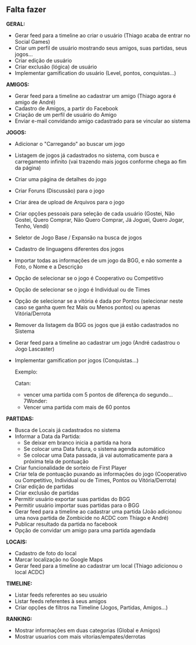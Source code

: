 ## Falta fazer

**GERAL:**

* Gerar feed para a timeline ao criar o usuário (Thiago acaba de entrar no Social Games)
* Criar um perfil de usuário mostrando seus amigos, suas partidas, seus jogos...
* Criar edição de usuário
* Criar exclusão (lógica) de usuário
* Implementar gamification do usuário (Level, pontos, conquistas...)

**AMIGOS:**

* Gerar feed para a timeline ao cadastrar um amigo (Thiago agora é amigo de André)
* Cadastro de Amigos, a partir do Facebook
* Criação de um perfil de usuário do Amigo
* Enviar e-mail convidando amigo cadastrado para se vincular ao sistema

**JOGOS:**

* Adicionar o "Carregando" ao buscar um jogo
* Listagem de jogos já cadastrados no sistema, com busca e carregamento infinito (vai trazendo mais jogos conforme chega ao fim da página)
* Criar uma página de detalhes do jogo
* Criar Foruns (Discussão) para o jogo
* Criar área de upload de Arquivos para o jogo
* Criar opções pessoais para seleção de cada usuário (Gostei, Não Gostei, Quero Comprar, Não Quero Comprar, Já Joguei, Quero Jogar, Tenho, Vendi)
* Seletor de Jogo Base / Expansão na busca de jogos
* Cadastro de linguagens diferentes dos jogos
* Importar todas as informações de um jogo da BGG, e não somente a Foto, o Nome e a Descrição
* Opção de selecionar se o jogo é Cooperativo ou Competitivo
* Opção de selecionar se o jogo é Individual ou de Times
* Opção de selecionar se a vitória é dada por Pontos (selecionar neste caso se ganha quem fez Mais ou Menos pontos) ou apenas Vitória/Derrota
* Remover da listagem da BGG os jogos que já estão cadastrados no Sistema
* Gerar feed para a timeline ao cadastrar um jogo (André cadastrou o Jogo Lascaster)
* Implementar gamification por jogos (Conquistas...)
	
	Exemplo:
	
	Catan:
	- vencer uma partida com 5 pontos de diferença do segundo...
	7Wonder: 
	- Vencer uma partida com mais de 60 pontos

**PARTIDAS:**

* Busca de Locais já cadastrados no sistema
* Informar a Data da Partida:
	* Se deixar em branco inicia a partida na hora
	* Se colocar uma Data futura, o sistema agenda automático
	* Se colocar uma Data passada, já vai automaticamente para a próxima tela de pontuação
* Criar funcionalidade de sorteio de First Player
* Criar tela de pontuação puxando as informações do jogo (Cooperativo ou Competitivo, Individual ou de Times, Pontos ou Vitória/Derrota)
* Criar edição de partidas
* Criar exclusão de partidas
* Permitir usuário exportar suas partidas do BGG
* Permitir usuário importar suas partidas para o BGG
* Gerar feed para a timeline ao cadastrar uma partida (João adicionou uma nova partida de Zombicide no ACDC com Thiago e André)
* Publicar resultado da partida no facebook
* Opção de convidar um amigo para uma partida agendada

**LOCAIS:**

* Cadastro de foto do local
* Marcar localização no Google Maps
* Gerar feed para a timeline ao cadastrar um local (Thiago adicionou o local ACDC)

**TIMELINE:**

* Listar feeds referentes ao seu usuário
* Listar feeds referentes à seus amigos
* Criar opções de filtros na Timeline (Jogos, Partidas, Amigos...)

**RANKING:**

* Mostrar informações em duas categorias (Global e Amigos)
* Mostrar usuarios com mais vitorias/empates/derrotas
